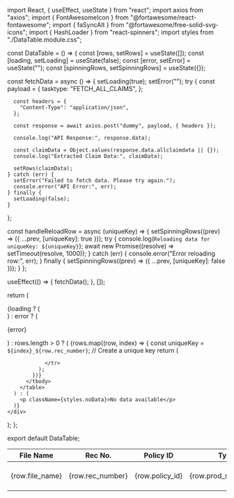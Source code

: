 
  
import React, { useEffect, useState } from "react";
import axios from "axios";
import { FontAwesomeIcon } from "@fortawesome/react-fontawesome";
import { faSyncAlt } from "@fortawesome/free-solid-svg-icons";
import { HashLoader } from "react-spinners";
import styles from "./DataTable.module.css";

const DataTable = () => {
  const [rows, setRows] = useState([]);
  const [loading, setLoading] = useState(false);
  const [error, setError] = useState("");
  const [spinningRows, setSpinningRows] = useState({});

  const fetchData = async () => {
    setLoading(true);
    setError("");
    try {
      const payload = {
        tasktype: "FETCH_ALL_CLAIMS",
      };

      const headers = {
        "Content-Type": "application/json",
      };

      const response = await axios.post("dummy", payload, { headers });

      console.log("API Response:", response.data);

      const claimData = Object.values(response.data.allclaimdata || {});
      console.log("Extracted Claim Data:", claimData);

      setRows(claimData);
    } catch (err) {
      setError("Failed to fetch data. Please try again.");
      console.error("API Error:", err);
    } finally {
      setLoading(false);
    }
  };

  const handleReloadRow = async (uniqueKey) => {
    setSpinningRows((prev) => ({ ...prev, [uniqueKey]: true }));
    try {
      console.log(`Reloading data for uniqueKey: ${uniqueKey}`);
      await new Promise((resolve) => setTimeout(resolve, 1000));
    } catch (err) {
      console.error("Error reloading row:", err);
    } finally {
      setSpinningRows((prev) => ({ ...prev, [uniqueKey]: false }));
    }
  };

  useEffect(() => {
    fetchData();
  }, []);

  return (
    <div className={styles.tableContainer}>
      {loading ? (
        <div className={styles.spinnerContainer}>
          <HashLoader color="#0f5fdc" size={40} />
        </div>
      ) : error ? (
        <p className={styles.error}>{error}</p>
      ) : rows.length > 0 ? (
        <table className={styles.table}>
          <thead>
            <tr>
              <th>File Name</th>
              <th>Rec No.</th>
              <th nowrap width="10%">Policy ID</th>
              <th>Type</th>
              <th>Summary</th>
              <th>Status</th>
            </tr>
          </thead>
          <tbody>
            {rows.map((row, index) => {
              const uniqueKey = `${index}_${row.rec_number}`; // Create a unique key
              return (
                <tr key={uniqueKey}>
                  <td>{row.file_name}</td>
                  <td>{row.rec_number}</td>
                  <td>{row.policy_id}</td>
                  <td>{row.prod_sheet_type}</td>
                  <td>{row.summary}</td>
                  <td>{row.status || "Pending"}</td>
                  
                </tr>
              );
            })}
          </tbody>
        </table>
      ) : (
        <p className={styles.noData}>No data available</p>
      )}
    </div>
  );
};

export default DataTable;
